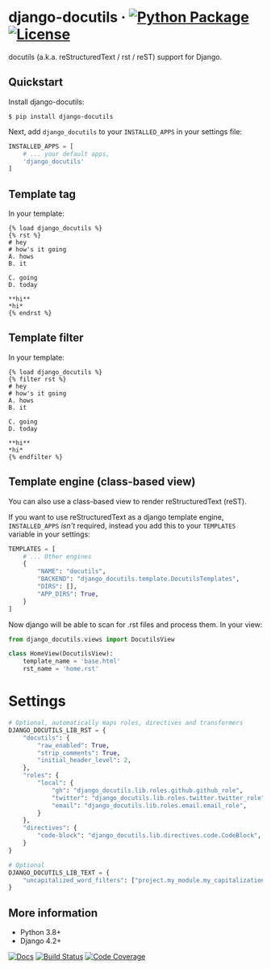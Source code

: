 # django-docutils &middot; [![Python Package](https://img.shields.io/pypi/v/django-docutils.svg)](https://pypi.org/project/django-docutils/) [![License](https://img.shields.io/github/license/tony/django-docutils.svg)](https://github.com/tony/django-docutils/blob/master/LICENSE)

docutils (a.k.a. reStructuredText / rst / reST) support for Django.

## Quickstart

Install django-docutils:

```console
$ pip install django-docutils
```

Next, add `django_docutils` to your `INSTALLED_APPS` in your settings file:

```python
INSTALLED_APPS = [
    # ... your default apps,
    'django_docutils'
]
```

## Template tag

In your template:

```django
{% load django_docutils %}
{% rst %}
# hey
# how's it going
A. hows
B. it

C. going
D. today

**hi**
*hi*
{% endrst %}
```

## Template filter

In your template:

```django
{% load django_docutils %}
{% filter rst %}
# hey
# how's it going
A. hows
B. it

C. going
D. today

**hi**
*hi*
{% endfilter %}
```

## Template engine (class-based view)

You can also use a class-based view to render reStructuredText (reST).

If you want to use reStructuredText as a django template engine, `INSTALLED_APPS` _isn't_ required,
instead you add this to your `TEMPLATES` variable in your settings:

```python
TEMPLATES = [
    # ... Other engines
    {
        "NAME": "docutils",
        "BACKEND": "django_docutils.template.DocutilsTemplates",
        "DIRS": [],
        "APP_DIRS": True,
    }
]
```

Now django will be able to scan for .rst files and process them. In your view:

```python
from django_docutils.views import DocutilsView

class HomeView(DocutilsView):
    template_name = 'base.html'
    rst_name = 'home.rst'
```

# Settings

```python
# Optional, automatically maps roles, directives and transformers
DJANGO_DOCUTILS_LIB_RST = {
    "docutils": {
        "raw_enabled": True,
        "strip_comments": True,
        "initial_header_level": 2,
    },
    "roles": {
        "local": {
            "gh": "django_docutils.lib.roles.github.github_role",
            "twitter": "django_docutils.lib.roles.twitter.twitter_role",
            "email": "django_docutils.lib.roles.email.email_role",
        }
    },
    "directives": {
        "code-block": "django_docutils.lib.directives.code.CodeBlock",
    }
}

# Optional
DJANGO_DOCUTILS_LIB_TEXT = {
    "uncapitalized_word_filters": ["project.my_module.my_capitalization_fn"]
}
```

## More information

- Python 3.8+
- Django 4.2+

[![Docs](https://github.com/tony/django-docutils/workflows/docs/badge.svg)](https://github.com/tony/django-docutils/actions?query=workflow%3A%22Docs%22)
[![Build Status](https://github.com/tony/django-docutils/workflows/tests/badge.svg)](https://github.com/tony/django-docutils/actions?query=workflow%3A%22tests%22)
[![Code Coverage](https://codecov.io/gh/tony/django-docutils/branch/master/graph/badge.svg)](https://codecov.io/gh/tony/django-docutils)
